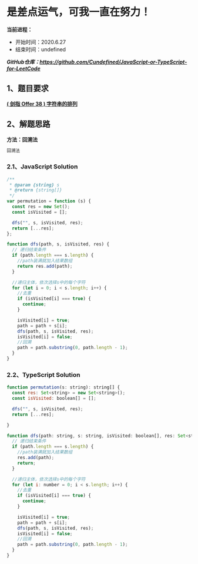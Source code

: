 ﻿# 是差点运气，可我一直在努力！
**当前进程：**

 - 开始时间：2020.6.27 
 - 结束时间：undefined

***GitHub仓库：https://github.com/Cundefined/JavaScript-or-TypeScript-for-LeetCode***



## 1、题目要求
[**( 剑指 Offer 38 )  字符串的排列**](https://leetcode-cn.com/problems/zi-fu-chuan-de-pai-lie-lcof/)
      


## 2、解题思路
**方法：回溯法**
```javascript
回溯法
```


### 2.1、JavaScript Solution

```javascript
/**
 * @param {string} s
 * @return {string[]}
 */
var permutation = function (s) {
  const res = new Set();
  const isVisited = [];

  dfs("", s, isVisited, res);
  return [...res];
};

function dfs(path, s, isVisited, res) {
  // 递归结束条件
  if (path.length === s.length) {
    //path装满就加入结果数组
    return res.add(path);
  }

  //递归主体，依次选择s中的每个字符
  for (let i = 0; i < s.length; i++) {
    //去重
    if (isVisited[i] === true) {
      continue;
    }

    isVisited[i] = true;
    path = path + s[i];
    dfs(path, s, isVisited, res);
    isVisited[i] = false;
    //回溯
    path = path.substring(0, path.length - 1);
  }
}

```

### 2.2、TypeScript Solution

```javascript
function permutation(s: string): string[] {
  const res: Set<string> = new Set<string>();
  const isVisited: boolean[] = [];

  dfs("", s, isVisited, res);
  return [...res];

}

function dfs(path: string, s: string, isVisited: boolean[], res: Set<string>): void {
  // 递归结束条件
  if (path.length === s.length) {
    //path装满就加入结果数组
    res.add(path);
    return;
  }

  //递归主体，依次选择s中的每个字符
  for (let i: number = 0; i < s.length; i++) {
    //去重
    if (isVisited[i] === true) {
      continue;
    }

    isVisited[i] = true;
    path = path + s[i];
    dfs(path, s, isVisited, res);
    isVisited[i] = false;
    //回溯
    path = path.substring(0, path.length - 1);
  }
}

```

